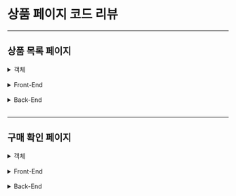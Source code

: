 상품 페이지 코드 리뷰
==================
***    
상품 목록 페이지
---------------
  <details>
  <summary>객체</summary>
  <div markdown="1">
    
## Dto, Entity
  </div>
  </details>
  
<br/>
  <details>
  <summary>Front-End</summary>
  <div markdown="1">
    
## Front-End 코드
### 요청 코드
```javascript
const [ oldSearchData, setOldSearchData ] = useState({
    petTypeName: type,
    productCategoryName: !!category ? category : 'all',
    searchOption: "all",
    searchValue: "",
    sortOption: "name",
    pageIndex: 1
});
const [ searchData, setSearchData ] = useState({
    petTypeName: type,
    productCategoryName: !!category ? category : 'all',
    searchOption: "all",
    searchValue: "",
    sortOption: "name",
    pageIndex: 1
});
const getProducts = useQuery(["getProducts"], async () => {
    try {
        const response = getAllProductsApi(searchData);
        return await response
    } catch(error) {
        console.log(error)
    }
}, {
    retry: 0,
    refetchOnWindowFocus: false,
    onSuccess: response => {
        setOldSearchData(searchData)
        setProducts(response?.data)
    }
})
const getProductsPagenation = useQuery(["getProductsPageNation"], async () => {
    try {
        const response = getProductsCountApi(searchData);
        return response;
    } catch (error) {
        console.error("Error in getProductsCountApi:", error);
        throw error;
    }
},
{
    retry: 0,
    refetchOnWindowFocus: false,
    onSuccess: response => {
        const respLastPage = getLastPage(response?.data, 12);
        setLastPage(respLastPage)
        const respStartIndex = getStartIndex(currentPage)
        setStartIndex(respStartIndex)
        const respEndIndex = getEndIndex(respStartIndex, respLastPage);
        setEndIndex(respEndIndex)
        const respTotalPageIndex = getTotalPageIndex(respStartIndex, respEndIndex)
        setTotalPageIndex(respTotalPageIndex)
    }
})
```
- 랜더링 시 요청에 검색 객체를 담아서 조건에 일치하는 상품 정보와 pagenation에 필요한 데이터를 받아온다.<br>그리고 페이지 변경 시 다른 검색 조건들과 충돌을 방지하기 위해 기존 검색 조건을 oldSearchData에 저장해 둔다.
<br>
### 화면 출력 코드
```javascript
return (
  <RootContainer>
      <div css={S.SLayout}>
          <div css={S.SSubContainer}>
              <div css={S.SSelectBox}>
                  <select 
                      options={sortOptions}
                      onChange={handleSortOptionChange}>
                          {sortOptions.map(option => {
                              return <option name='sortOption' key={option.label} value={option.value}>{option.label}</option>
                          })}
                  </select> 
                  <input type="text" name='value' onKeyDown={handleOnKeyPress} onChange={handleSearchInputChange} value={searchInput}/>
                  <button onClick={handleSearchButtonClick}>검색</button>
              </div>
          </div>
          <div css={S.SProductContainer}>
              {!getProducts.isLoading && getProducts?.data?.data.map((product) => {
                  return  <div css={S.SProductBox} key={product.productMstId} >
                              <ul>
                                  <li onClick={handleProductOnclick}>
                                      <img id={product.productMstId} src={product.productThumbnailUrl} alt="" />
                                      <h3>{product.productName}</h3>
                                      <p>
                                          가격 : {product.tempStock <= 0 ? "품절" : product.minPrice?.slice(4, product.minPrice.lastIndexOf())}
                                      </p>
                                  </li>
                              </ul>
                          </div>
              })}
          </div>
          <div css={S.SPageButtonBox}>
              <button
                  onClick={() => handlePageClick(searchData.pageIndex - 1)}
                  disabled={currentPage === 1}
                  >
                      {"<"}
              </button>
              {totalPageIndex.map((page, index) => (
                  <button 
                      css={currentPage === page ? S.selectedPageButton : S.PageButton}
                      name="totalPageIndex"
                      onClick={() => handlePageClick(page)}
                      key={index}>
                      {page}
                  </button>
              ))}
              <button
                  onClick={() => handlePageClick(searchData.pageIndex + 1)}
                  disabled={currentPage === lastPage}
                  >
                      {">"}
              </button>
          </div>
      </div>
  </RootContainer>
);
```
- 
  </div>
  </details>
  
<br/>
  <details>
  <summary>Back-End</summary>
  <div markdown="1">
    
## Back-End 코드
**Controller**
```java
@GetMapping("api/products/minmax")
public ResponseEntity<?> searchProductsWithMinPriceAndMaxPrice(SearchMasterProductReqDto searchMasterProductReqDto) {
    return ResponseEntity.ok().body(productService.searchProductsWithMinPriceAndMaxPrice(searchMasterProductReqDto));
}
@GetMapping("api/products/count")
public ResponseEntity<?> getCountOfSearchedProducts(SearchMasterProductReqDto searchMasterProductReqDto) {
    return ResponseEntity.ok().body(productService.getCountOfSearchedProducts(searchMasterProductReqDto));
}
```
  </div>
  </details>
  
<br/>

***    

구매 확인 페이지
---------------

  <details>
  <summary>객체</summary>
  <div markdown="1">
    
## Dto, Entity
  </div>
  </details>
  
<br/>
  <details>
  <summary>Front-End</summary>
  <div markdown="1">
    
## Front-End 코드
  </div>
  </details>
  
<br/>
  <details>
  <summary>Back-End</summary>
  <div markdown="1">
    
## Back-End 코드
**Controller**
  </div>
  </details>
  
<br/>
